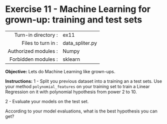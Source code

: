 # Exercise 11 - Machine Learning for grown-up: training and test sets

|                         |                     |
| -----------------------:| ------------------  |
|   Turn-in directory :   |  ex11               |
|   Files to turn in :    |  data_spliter.py    |
|   Authorized modules :  |  Numpy              |
|   Forbidden modules :   |  sklearn            |

**Objective:**
Lets do Machine Learning like grown-ups.

**Instructions:**
1 - Split you previous dataset into a training an a test sets.  Use your method `polynomial_features` on your training set to train a Linear Regression on it with polynomial hypothesis from power 2 to 10.

2 - Evaluate your models on the test set. 

According to your model evaluations, what is the best hypothesis you can get?